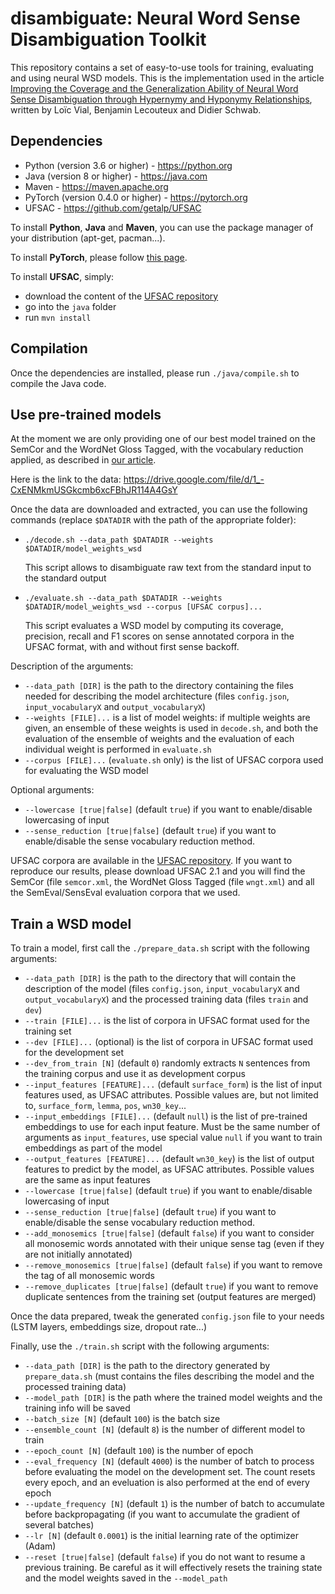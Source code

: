 # disambiguate: Neural Word Sense Disambiguation Toolkit

This repository contains a set of easy-to-use tools for training, evaluating and using neural WSD models. 
This is the implementation used in the article [Improving the Coverage and the Generalization Ability of Neural Word Sense Disambiguation through Hypernymy and Hyponymy Relationships](https://arxiv.org/abs/1811.00960), written by Loïc Vial, Benjamin Lecouteux and Didier Schwab.

## Dependencies
- Python (version 3.6 or higher) - <https://python.org>
- Java (version 8 or higher) - <https://java.com>
- Maven - <https://maven.apache.org>
- PyTorch (version 0.4.0 or higher) - <https://pytorch.org>
- UFSAC - <https://github.com/getalp/UFSAC>

To install **Python**, **Java** and **Maven**, you can use the package manager of your distribution (apt-get, pacman...).

To install **PyTorch**, please follow [this page](https://pytorch.org/get-started).

To install **UFSAC**, simply:
- download the content of the [UFSAC repository](https://github.com/getalp/UFSAC)
- go into the `java` folder 
- run `mvn install`

## Compilation

Once the dependencies are installed, please run `./java/compile.sh` to compile the Java code. 

## Use pre-trained models

At the moment we are only providing one of our best model trained on the SemCor and the WordNet Gloss Tagged, with the vocabulary reduction applied, as described in [our article](https://arxiv.org/abs/1811.00960).

Here is the link to the data: <https://drive.google.com/file/d/1_-CxENMkmUSGkcmb6xcFBhJR114A4GsY>

Once the data are downloaded and extracted, you can use the following commands (replace `$DATADIR` with the path of the appropriate folder):
- `./decode.sh --data_path $DATADIR --weights $DATADIR/model_weights_wsd`

  This script allows to disambiguate raw text from the standard input to the standard output

- `./evaluate.sh --data_path $DATADIR --weights $DATADIR/model_weights_wsd --corpus [UFSAC corpus]...` 

  This script evaluates a WSD model by computing its coverage, precision, recall and F1 scores on sense annotated corpora in the UFSAC format, with and without first sense backoff.  

Description of the arguments:
- `--data_path [DIR]` is the path to the directory containing the files needed for describing the model architecture (files `config.json`, `input_vocabularyX` and `output_vocabularyX`) 
- `--weights [FILE]...` is a list of model weights: if multiple weights are given, an ensemble of these weights is used in `decode.sh`, and both the evaluation of the ensemble of weights and the evaluation of each individual weight is performed in `evaluate.sh`
- `--corpus [FILE]...` (`evaluate.sh` only) is the list of UFSAC corpora used for evaluating the WSD model

Optional arguments: 
- `--lowercase [true|false]` (default `true`) if you want to enable/disable lowercasing of input
- `--sense_reduction [true|false]` (default `true`) if you want to enable/disable the sense vocabulary reduction method.

UFSAC corpora are available in the [UFSAC repository](https://github.com/getalp/UFSAC). If you want to reproduce our results, please download UFSAC 2.1 and you will find the SemCor (file `semcor.xml`, the WordNet Gloss Tagged (file `wngt.xml`) and all the SemEval/SensEval evaluation corpora that we used.

## Train a WSD model

To train a model, first call the `./prepare_data.sh` script with the following arguments:
- `--data_path [DIR]` is the path to the directory that will contain the description of the model (files `config.json`, `input_vocabularyX` and `output_vocabularyX`) and the processed training data (files `train` and `dev`)
- `--train [FILE]...` is the list of corpora in UFSAC format used for the training set
- `--dev [FILE]...` (optional) is the list of corpora in UFSAC format used for the development set
- `--dev_from_train [N]` (default `0`) randomly extracts `N` sentences from the training corpus and use it as development corpus
- `--input_features [FEATURE]...` (default `surface_form`) is the list of input features used, as UFSAC attributes. Possible values are, but not limited to, `surface_form`, `lemma`, `pos`, `wn30_key`...
- `--input_embeddings [FILE]...` (default `null`) is the list of pre-trained embeddings to use for each input feature. Must be the same number of arguments as `input_features`, use special value `null` if you want to train embeddings as part of the model
- `--output_features [FEATURE]...` (default `wn30_key`) is the list of output features to predict by the model, as UFSAC attributes. Possible values are the same as input features
- `--lowercase [true|false]` (default `true`) if you want to enable/disable lowercasing of input
- `--sense_reduction [true|false]` (default `true`) if you want to enable/disable the sense vocabulary reduction method.
- `--add_monosemics [true|false]` (default `false`) if you want to consider all monosemic words annotated with their unique sense tag (even if they are not initially annotated) 
- `--remove_monosemics [true|false]` (default `false`) if you want to remove the tag of all monosemic words
- `--remove_duplicates [true|false]` (default `true`) if you want to remove duplicate sentences from the training set (output features are merged)

Once the data prepared, tweak the generated `config.json` file to your needs (LSTM layers, embeddings size, dropout rate...)

Finally, use the `./train.sh` script with the following arguments:
- `--data_path [DIR]` is the path to the directory generated by `prepare_data.sh` (must contains the files describing the model and the processed training data)
- `--model_path [DIR]` is the path where the trained model weights and the training info will be saved
- `--batch_size [N]` (default `100`) is the batch size
- `--ensemble_count [N]` (default `8`) is the number of different model to train
- `--epoch_count [N]` (default `100`) is the number of epoch
- `--eval_frequency [N]` (default `4000`) is the number of batch to process before evaluating the model on the development set. The count resets every epoch, and an eveluation is also performed at the end of every epoch 
- `--update_frequency [N]` (default `1`) is the number of batch to accumulate before backpropagating (if you want to accumulate the gradient of several batches)
- `--lr [N]` (default `0.0001`) is the initial learning rate of the optimizer (Adam)
- `--reset [true|false]` (default `false`) if you do not want to resume a previous training. Be careful as it will effectively resets the training state and the model weights saved in the `--model_path`


